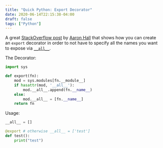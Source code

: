 ```yaml
---
title: "Quick Python: Export Decorator"
date: 2020-06-14T22:15:38-04:00
draft: false
tags: ["Python"]
---
```


A great [StackOverflow post](https://stackoverflow.com/a/35710527) by [Aaron Hall](https://stackoverflow.com/users/541136/aaron-hall) that shows how you can create an `export` decorator in order to not have to specify all the names you want to expose via [`__all__`](https://brandonrozek.com/blog/pythonall/).

The Decorator:

```python
import sys

def export(fn):
    mod = sys.modules[fn.__module__]
    if hasattr(mod, '__all__'):
        mod.__all__.append(fn.__name__)
    else:
        mod.__all__ = [fn.__name__]
    return fn
```

Usage:

```python
__all__ = []

@export # otherwise __all__ = ['test']
def test():
    print("test")
```

